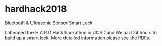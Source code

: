# hardhack2018
Bluetooth &amp; Ultrasonic Sensor Smart Lock

  I attended the H.A.R.D Hack hackathon in UCSD and We had 24 hours to build up a smart lock. More detailed information please see the PDFs.
